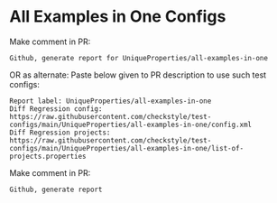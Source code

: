 # All Examples in One Configs
Make comment in PR:
```
Github, generate report for UniqueProperties/all-examples-in-one
```
OR as alternate:
Paste below given to PR description to use such test configs:
```
Report label: UniqueProperties/all-examples-in-one
Diff Regression config: https://raw.githubusercontent.com/checkstyle/test-configs/main/UniqueProperties/all-examples-in-one/config.xml
Diff Regression projects: https://raw.githubusercontent.com/checkstyle/test-configs/main/UniqueProperties/all-examples-in-one/list-of-projects.properties
```
Make comment in PR:
```
Github, generate report
```
